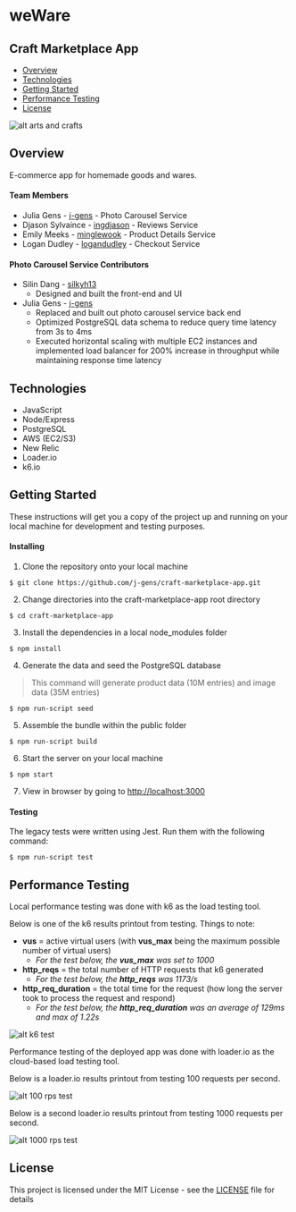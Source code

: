 # weWare
## Craft Marketplace App

* [Overview](https://github.com/j-gens/craft-marketplace-app#overview)
* [Technologies](https://github.com/j-gens/craft-marketplace-app#technologies)
* [Getting Started](https://github.com/j-gens/craft-marketplace-app#getting-started)
* [Performance Testing](https://github.com/j-gens/craft-marketplace-app#performance-testing)
* [License](https://github.com/j-gens/craft-marketplace-app#license)

![alt arts and crafts](https://j-gens-portfolio.s3-us-west-1.amazonaws.com/weware-gen.jpg)

## Overview

E-commerce app for homemade goods and wares.

#### Team Members

* Julia Gens - [j-gens](https://github.com/j-gens) - Photo Carousel Service
* Djason Sylvaince - [ingdjason](https://github.com/ingdjason) - Reviews Service
* Emily Meeks - [minglewook](https://github.com/minglewook) - Product Details Service
* Logan Dudley - [logandudley](https://github.com/logandudley) - Checkout Service

#### Photo Carousel Service Contributors

* Silin Dang - [silkyh13](https://github.com/silkyh13)
  * Designed and built the front-end and UI
* Julia Gens - [j-gens](https://github.com/j-gens)
  * Replaced and built out photo carousel service back end
  * Optimized PostgreSQL data schema to reduce query time latency from 3s to 4ms
  * Executed horizontal scaling with multiple EC2 instances and implemented load balancer for 200% increase in throughput while maintaining response time latency

## Technologies

* JavaScript
* Node/Express
* PostgreSQL
* AWS (EC2/S3)
* New Relic
* Loader.io
* k6.io

## Getting Started

These instructions will get you a copy of the project up and running on your local machine for development and testing purposes.

#### Installing

1. Clone the repository onto your local machine
```
$ git clone https://github.com/j-gens/craft-marketplace-app.git
```
2. Change directories into the craft-marketplace-app root directory
```
$ cd craft-marketplace-app
```
3. Install the dependencies in a local node_modules folder
```
$ npm install
```
4. Generate the data and seed the PostgreSQL database
> This command will generate product data (10M entries) and image data (35M entries)
```
$ npm run-script seed
```
5. Assemble the bundle within the public folder
```
$ npm run-script build
```
6. Start the server on your local machine
```
$ npm start
```
7. View in browser by going to [http://localhost:3000](http://localhost:3000)

#### Testing

The legacy tests were written using Jest.  Run them with the following command:

```
$ npm run-script test
```
## Performance Testing

Local performance testing was done with k6 as the load testing tool.

Below is one of the k6 results printout from testing.  Things to note:

* __vus__ = active virtual users (with __vus_max__ being the maximum possible number of virtual users)
  * _For the test below, the __vus_max__ was set to 1000_
* __http_reqs__ = the total number of HTTP requests that k6 generated
  * _For the test below, the __http_reqs__ was 1173/s_
* __http_req_duration__ = the total time for the request (how long the server took to process the request and respond)
  * _For the test below, the __http_req_duration__ was an average of 129ms and max of 1.22s_

![alt k6 test](https://j-gens-portfolio.s3-us-west-1.amazonaws.com/weware-k6.png)

Performance testing of the deployed app was done with loader.io as the cloud-based load testing tool.

Below is a loader.io results printout from testing 100 requests per second.

![alt 100 rps test](https://j-gens-portfolio.s3-us-west-1.amazonaws.com/weware-proxy-100rps.png)

Below is a second loader.io results printout from testing 1000 requests per second.

![alt 1000 rps test](https://j-gens-portfolio.s3-us-west-1.amazonaws.com/weware-proxy-1000rps.png)

## License

This project is licensed under the MIT License - see the [LICENSE](https://github.com/j-gens/craft-marketplace-app/blob/master/LICENSE) file for details
